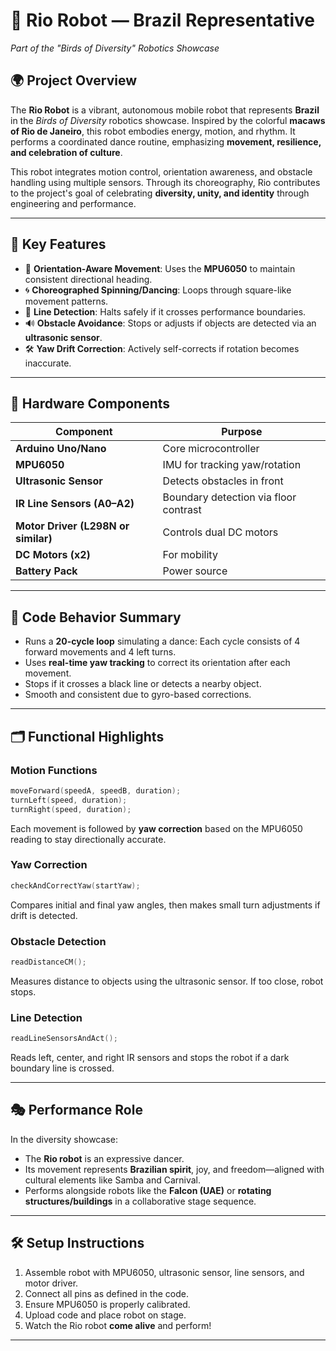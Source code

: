 # 🦜 Rio Robot — Brazil Representative

*Part of the "Birds of Diversity" Robotics Showcase*

## 🌍 Project Overview

The **Rio Robot** is a vibrant, autonomous mobile robot that represents **Brazil** in the *Birds of Diversity* robotics showcase. Inspired by the colorful **macaws of Rio de Janeiro**, this robot embodies energy, motion, and rhythm. It performs a coordinated dance routine, emphasizing **movement, resilience, and celebration of culture**.

This robot integrates motion control, orientation awareness, and obstacle handling using multiple sensors. Through its choreography, Rio contributes to the project's goal of celebrating **diversity, unity, and identity** through engineering and performance.

---

## 🤖 Key Features

* 🧭 **Orientation-Aware Movement**: Uses the **MPU6050** to maintain consistent directional heading.
* 🌀 **Choreographed Spinning/Dancing**: Loops through square-like movement patterns.
* 🛑 **Line Detection**: Halts safely if it crosses performance boundaries.
* 🔊 **Obstacle Avoidance**: Stops or adjusts if objects are detected via an **ultrasonic sensor**.
* 🛠️ **Yaw Drift Correction**: Actively self-corrects if rotation becomes inaccurate.

---

## 🔧 Hardware Components

| Component                           | Purpose                               |
| ----------------------------------- | ------------------------------------- |
| **Arduino Uno/Nano**                | Core microcontroller                  |
| **MPU6050**                         | IMU for tracking yaw/rotation         |
| **Ultrasonic Sensor**               | Detects obstacles in front            |
| **IR Line Sensors (A0–A2)**         | Boundary detection via floor contrast |
| **Motor Driver (L298N or similar)** | Controls dual DC motors               |
| **DC Motors (x2)**                  | For mobility                          |
| **Battery Pack**                    | Power source                          |

---

## 🧠 Code Behavior Summary

* Runs a **20-cycle loop** simulating a dance:
  Each cycle consists of 4 forward movements and 4 left turns.
* Uses **real-time yaw tracking** to correct its orientation after each movement.
* Stops if it crosses a black line or detects a nearby object.
* Smooth and consistent due to gyro-based corrections.

---

## 🗂️ Functional Highlights

### Motion Functions

```cpp
moveForward(speedA, speedB, duration);
turnLeft(speed, duration);
turnRight(speed, duration);
```

Each movement is followed by **yaw correction** based on the MPU6050 reading to stay directionally accurate.

### Yaw Correction

```cpp
checkAndCorrectYaw(startYaw);
```

Compares initial and final yaw angles, then makes small turn adjustments if drift is detected.

### Obstacle Detection

```cpp
readDistanceCM();
```

Measures distance to objects using the ultrasonic sensor. If too close, robot stops.

### Line Detection

```cpp
readLineSensorsAndAct();
```

Reads left, center, and right IR sensors and stops the robot if a dark boundary line is crossed.

---

## 🎭 Performance Role

In the diversity showcase:

* The **Rio robot** is an expressive dancer.
* Its movement represents **Brazilian spirit**, joy, and freedom—aligned with cultural elements like Samba and Carnival.
* Performs alongside robots like the **Falcon (UAE)** or **rotating structures/buildings** in a collaborative stage sequence.

---

## 🛠️ Setup Instructions

1. Assemble robot with MPU6050, ultrasonic sensor, line sensors, and motor driver.
2. Connect all pins as defined in the code.
3. Ensure MPU6050 is properly calibrated.
4. Upload code and place robot on stage.
5. Watch the Rio robot **come alive** and perform!

---
